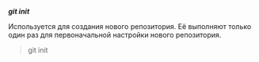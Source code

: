 ***git init***

Используется для создания нового репозитория.  Её выполняют только один раз для первоначальной настройки нового репозитория.

>git init